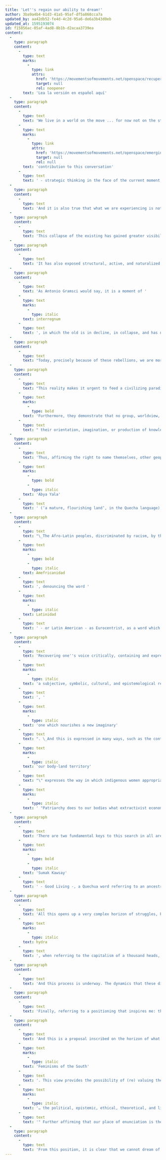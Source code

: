 ```yaml
---
title: 'Let''s regain our ability to dream!'
author: 3ba9a4b4-61d3-41a5-95af-df5a868cca7a
updated_by: aa42db52-fe4d-4c2d-95a6-de6a3b43d0eb
updated_at: 1595193074
id: f15856ac-05af-4ad8-8b1b-d2acaa3739ea
content:
  -
    type: paragraph
    content:
      -
        type: text
        marks:
          -
            type: link
            attrs:
              href: 'https://movementsofmovements.net/openspace/recuperemos-nuestra-capacidad-de-sonar'
              target: null
              rel: noopener
        text: 'Lea la versión en español aquí'
  -
    type: paragraph
    content:
      -
        type: text
        text: 'We live in a world on the move ... for now not on the streets, but in intense connection, across borders, generating - as Matt Meyer points out in his '
      -
        type: text
        marks:
          -
            type: link
            attrs:
              href: 'https://movementsofmovements.net/openspace/emerging-moments-and-movements'
              target: null
              rel: null
        text: 'contribution to this conversation'
      -
        type: text
        text: ' - strategic thinking in the face of the current moment, and of the moments, uncertain and alarming, that are now coming. It forces us to a moment of introspection, of new critical reflection and shared solidarity in political relations and daily life. It invites us to think beyond what we know, or from what we have learned in this moment of global crisis, which has disrupted all forms of economic, social, subjective, emotional and, of course, political connection.'
  -
    type: paragraph
    content:
      -
        type: text
        text: 'And it is also true that what we are experiencing is not just any crisis: we have called it a civilizational crisis. The Zapatistas call it, accurately, the "collapse of the system", to refer not to a simple crisis, not to an interruption of the existing order in a more or less limited period where, after a while, everything becomes rearranged. It is rather a context of chaos and of climatic and human destruction, expressed in the massive collapse of the dominant system due to its own contradictions, unstoppable aggression against biodiversity, increased injustices and inequalities, hunger, poverty, wars, genocides, ecocides, femicides, state terrorism, and more.'
  -
    type: paragraph
    content:
      -
        type: text
        text: 'This collapse of the existing has gained greater visibility with the COVID-19, evidencing the scandal of inequality, impunity, the rejection of the hegemony of an entrepreneurial and undemocratic subjectivity, which is giving way to conservatism, fundamentalism, and neo-fascism, that now feel empowered.'
  -
    type: paragraph
    content:
      -
        type: text
        text: 'It has also exposed structural, active, and naturalized injustices. It is a global crisis that has exposed human evils and inconsistencies, injustices, not only economic (the poorest, the informal who have lost jobs), the social crisis (entire populations without electricity or water, without systems of health), territorial (extractivism continues, without hearing the cry of nature), sexist and of active gender discrimination (violence, rape, feminicide against women, sex workers, and trans populations). Also, and dramatically, a denied, naturalized injustice that runs through our lives, our bodies, even our horizons of change: racial injustice, in a scandalous form that is embedded in our societies. The dismay and horror with which the entire world witnessed, live, the murder of George Floyd, a black American citizen, revealed not only the arrogance and unlimited impunity of white supremacy, It also forced us to recognize racism, but endemic, in our societies, in our cultures, in our bodies and territories, deeply rooted in the monopoly of western culture. It was exciting to hear, at the recent Global Assembly for the Amazon, one of the indigenous leaders recovering Floyd''s cry: "The Amazon is crying: I can''t breathe" -'
  -
    type: paragraph
    content:
      -
        type: text
        text: 'As Antonio Gramsci would say, it is a moment of '
      -
        type: text
        marks:
          -
            type: italic
        text: interregnum
      -
        type: text
        text: ', in which the old is in decline, in collapse, and has not yet died. And the new is emerging, recovering what may be ways of foreshadowing other possible worlds, as stated by the World Social Forum. And it is expressed in the resistances, the rebellions, the mobilizations, the new subjectivities, the enormous ethnic, racial, sexual, and gender diversities, and new actors on the move, resisting returning to that normality that brought us here. A normality that wants to continue being and is expressed in a brutal way: obscurantisms, violence, fundamentalisms, violation of human rights, feminicides, extractivisms, and the destruction of the Amazon… All morbid symptoms of the ruthless attempt to continue its “normality” of accumulation by dispossession, of lands, bodies, and territories, and to deepen contempt for human rights and the rights of Mother Earth.'
  -
    type: paragraph
    content:
      -
        type: text
        text: "Today, precisely because of these rebellions, we are more, and we are territorial and global, and we are feminists, ecologists, afro-latinos, indigenous people, peasants, more inclusive \_trade unionists, artists, youth, engaged in this process of movements of movements, recovering many other axes of hierarchy, that express the multidimensionality and intersectionality of the resistances, showing how social injustices are fed back from multiple milestones of exclusion, due to race, class, gender, sexuality, age, territory, disrespect for Mother Earth."
  -
    type: paragraph
    content:
      -
        type: text
        text: "This reality makes it urgent to feed a civilizing paradigm shift, recovering and building other imaginaries in our ways of organizing, thinking, perceiving ourselves and others, to locate the conditions to continue expanding and feeding the movements of movements, anchored In a pluriversal perspective, that recognizes and legitimizes all other possible worlds, that seeks the sustainability of life, that fights for a life that deserves to be lived, that builds intercultural dialogues, that bets on a life that deserves to be lived. Indigenous worldviews, black worldviews, have enriched the horizon with a set of new epistemic, theoretical, and political categories, emerged and nurtured by experiences and imaginary of non-western life, complicating understanding \_by recovering words that have their own meanings and revaluating denied realities, which so far had appeared to be non-existent. In doing so, they confront epistemic violence and structural racism that has historically kept them subordinate. "
      -
        type: text
        marks:
          -
            type: bold
        text: 'Furthermore, they demonstrate that no group, worldview, or ethnic group has the right to impose'
      -
        type: text
        text: " their orientation, imagination, or production of knowledge. \_And, even less, to assume these knowledges are those that arrogate the centrality of their power."
  -
    type: paragraph
    content:
      -
        type: text
        text: 'Thus, affirming the right to name themselves, other geopolitical keys are generated, rejecting categories seen as imposed and finding those that give more account of their reality, their feelings, their subjectivities, and that express political, historical, and epistemological positions. This is the case of the recovered use of '
      -
        type: text
        marks:
          -
            type: bold
          -
            type: italic
        text: 'Abya Yala'
      -
        type: text
        text: ' (‘a mature, flourishing land’, in the Quecha language), alluding to a different geopolitical perspective than the way in which the colonizers defined the constitution of Latin America. Abya Yala is part of a living movement, which reinterprets history, recovers one''s memories, connects sensibilities, and fights for the affirmation of territories, as a symbol of identity and a respect for the land that we inhabit, giving another sense of unity and belonging. The recovery of Abya Yala is undoubtedly a decolonizing act. Abya Yala''s feminisms contribute to this construction, recovering all the diverse struggles, the spaces of rebellion, the intercultural and multinational forms of connection.'
  -
    type: paragraph
    content:
      -
        type: text
        text: "\_The Afro-Latin peoples, discriminated by racism, by the denial of their origins, also confront the imposition of history, memory, and colonizing language, raising new ways of appointing themselves. Thus, Lelia Gonzales, a Brazilian black feminist (one of the first to place the importance of the interrelation between racism, sexism, classism in the lives of women) contributed the concept of "
      -
        type: text
        marks:
          -
            type: bold
          -
            type: italic
        text: Amefricanidad
      -
        type: text
        text: ', denouncing the word '
      -
        type: text
        marks:
          -
            type: italic
        text: Latinidad
      -
        type: text
        text: ' - or Latin American - as Eurocentrist, as a word which neglects or underestimates or denies the black and indigenous dimensions in the construction of this continent.'
  -
    type: paragraph
    content:
      -
        type: text
        text: 'Recovering one''s voice critically, containing and expressing - in other words - experiences of oppression, exclusion, and resistance, is undoubtedly '
      -
        type: text
        marks:
          -
            type: italic
        text: 'a subjective, symbolic, cultural, and epistemological revolution'
      -
        type: text
        text: ', '
      -
        type: text
        marks:
          -
            type: italic
        text: 'one which nourishes a new imaginary'
      -
        type: text
        text: ". \_And this is expressed in many ways, such as the contributions of indigenous feminists from their vision, to some of the key feminist categories such as the recognition of the body as a political place, a holder of rights, to its ability to decide, to not be violated, not starving, to a healthy planet, etc. The slogan \"... "
      -
        type: text
        marks:
          -
            type: italic
        text: 'our body-land territory'
      -
        type: text
        text: "\" expresses the way in which indigenous women appropriate, transform, and give greater meaning to the fight for the rights of the body and to the fight for the defence of the territory, which is dramatically threatened by dispossession, extractivism, forced migrations and the same violence against them \_within their territories, as stated by Lorena Cabnal, indigenous Guatemalan of communitarian feminism. The articulation between all these dimensions is expressed in the phrase of one of the posters in mobilizations of indigenous feminists:"
      -
        type: text
        marks:
          -
            type: italic
        text: ' "Patriarchy does to our bodies what extractivist economies do to our territories."'
  -
    type: paragraph
    content:
      -
        type: text
        text: 'There are two fundamental keys to this search in all areas of our experiences and experiences, enhanced in an intercultural key: the recognition of our vulnerability as human beings, of our interdependence, breaking the egocentric, masculine, racist, and heterosexual individualism of patriarchal and colonial capitalism. And the recognition of our condition of eco / dependency, with nature and the planet as a whole. Another recovered contribution is that of '
      -
        type: text
        marks:
          -
            type: bold
          -
            type: italic
        text: 'Sumak Kawsay'
      -
        type: text
        text: ' - Good Living -, a Quechua word referring to an ancestral worldview of life, which affirms the collective nature of the realization of the human being and the right to a harmonious, balanced, ecological, and ethical life, which confronts the individualistic, unbalanced, and unethical capitalist development model that does not look for the well-being of human beings but prioritises accumulation and profit. Undoubtedly, these approaches are also unfinished processes, which allow us to define what is good living also for women and sexual diversities, and the rights of women to decide on their own bodies, and everything that prevents the infiltration of patriarchy.'
  -
    type: paragraph
    content:
      -
        type: text
        text: 'All this opens up a very complex horizon of struggles, because one dimension of the crisis cannot be confronted without simultaneously attacking the others. And that is something that requires space and cumulative force. In this long time, only this connection of intersecting and articulated agendas and aspirations will strengthen horizons and strategies towards profound changes. Turning again to the Zapatistas and their image of the '
      -
        type: text
        marks:
          -
            type: italic
        text: hydra
      -
        type: text
        text: ', when referring to the capitalism of a thousand heads, it is clear that it is not strategically enough to defeat one, because it grows again or is filled by the onslaught of the others ... that is, capitalism is not defeated with a single blow, or in a short time. Faced with the collapse of what exists, it is urgent to constantly nourish a change of civilizing paradigm and the emergence of other parameters for the ways of organizing, thinking, and perceiving ourselves and others.'
  -
    type: paragraph
    content:
      -
        type: text
        text: 'And this process is underway. The dynamics that these diverse, vibrant voices place, questioning a world dominated by values ​​of profit and usury and not of well-being and care, are crucial at this time, enriching a horizon of change. And they lead us to "rethink our dance", permanently, dramatically expanding the transformation agendas to collective and connective action, evidencing - even more profoundly - the paradigm shift that these contributions bring.'
  -
    type: paragraph
    content:
      -
        type: text
        text: 'Finally, referring to a positioning that inspires me: that the political and vital horizon of feminisms is an evident and unquestionable reality in the world. Its presence and contribution in Latin America is particularly visible, mobilized, diverse, transgressive, massive, young. For the same reason, it is destabilizing of the existing sexual and social structures. For this reason, patriarchal forces are trying to resist it with increasing violence. But we know that patriarchy does not act alone. So these struggles, making women''s voices and proposals visible, are not only related to women''s rights. Their agendas, broad and intersecting, are oriented to the urgent articulation of the multiple struggles around gender, racial, sexual, economic, political, cultural, subjective, and emotional issues, from where they opt for change - and to recover the ability to dream.'
  -
    type: paragraph
    content:
      -
        type: text
        text: 'And this is a proposal inscribed on the horizon of what we call '
      -
        type: text
        marks:
          -
            type: italic
        text: 'Feminisms of the South'
      -
        type: text
        text: '. This view provides the possibility of (re) valuing the knowledge practices of those who live beyond modern western rationality, valuing, as Xochitl Leyva affirms : “'
      -
        type: text
        marks:
          -
            type: italic
        text: '… the political, epistemic, ethical, theoretical, and life contributions of those who have supported rebellions, resistance, insurrectional mobilization patterns and anti-systemic, anti-patriarchal, anti-racist, anti-imperialist movements at different times and parts of the world.'
      -
        type: text
        text: '" Further affirming that our place of enunciation is the South, understood not as a geographical place but as an action and condition of subject that gives fundamental importance to our local ways of developing practices and building knowledge.'
  -
    type: paragraph
    content:
      -
        type: text
        text: 'From this position, it is clear that we cannot dream of changing patriarchy if we do not demonstrate its scandalous alliance with capitalism and coloniality. This way of seeing undoubtedly enriches and expands the dynamics and articulations, permanently enriched from its intrinsic connection with the movements of movements.'
---
```

